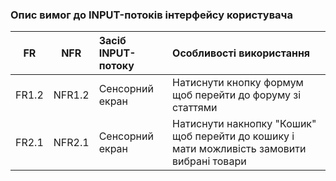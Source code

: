 ### Опис вимог до INPUT-потоків інтерфейсу користувача
|FR|NFR|Засіб INPUT-потоку|Особливості використання|
|:-----:|:-----:|:-----|:-----|
|FR1.2|NFR1.2|Сенсорний екран|Натиснути кнопку формум щоб перейти до форуму зі статтями|
|FR2.1|NFR2.1|Сенсорний екран|Натиснути накнопку "Кошик" щоб перейти до кошику і мати можливість замовити вибрані товари |
